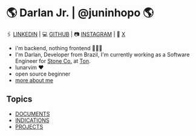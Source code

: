 # 🌎 Darlan Jr. | @juninhopo 🌎
🖇️ [LINKEDIN](https://www.linkedin.com/in/darlan-junior/) | 💻 [GITHUB](https://github.com/juninhopo) | 📷 [INSTAGRAM](https://www.instagram.com/juninhopo/) | 🦜 [X](https://x.com/juninhopo_dev/)

- i'm backend, nothing frontend 👨🏻‍💻
- I'm Darlan, Developer from Brazil, I'm currently working as a Software Engineer for [Stone Co.](https://www.stone.co/) at [Ton](https://ton.stone.com.br).
- lunarvim ❤️
- open source beginner
- [more about me](/me/index)

## Topics

- [DOCUMENTS](/documents/index)
- [INDICATIONS](/indications/index)
- [PROJECTS](/projects/index)
